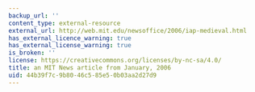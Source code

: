 ```yaml
---
backup_url: ''
content_type: external-resource
external_url: http://web.mit.edu/newsoffice/2006/iap-medieval.html
has_external_licence_warning: true
has_external_license_warning: true
is_broken: ''
license: https://creativecommons.org/licenses/by-nc-sa/4.0/
title: an MIT News article from January, 2006
uid: 44b39f7c-9b80-46c5-85e5-0b03aa2d27d9
---
```

